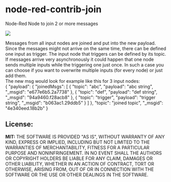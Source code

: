 # node-red-contrib-join
Node-Red Node to join 2 or more messages

<img src="https://github.com/Chris1234567899/node-red-contrib-join/blob/master/screenshots/screenshot1.PNG" />

<p> Messages from all input nodes are joined and put into the new payload. Since the messages might not arrive on the same time, there can be defined one input as trigger. 
The input node that triggers can be defined by its topic. 
If messages arrive very asynchronously it could happen that one node sends multiple inputs while the triggering one just once. 
In such a case you can choose if you want to overwrite multiple inputs (for every node) or just add them.
</br>
The new msg would look for example like this for 3 input nodes:
</br>
	{ "payload": { "joinedMsgs": [ { "topic": "abc", "payload": "abc string", "_msgid": "e677e6b5.2a7738" }, { "topic": "def", "payload": "def string", "_msgid": "94a9460.f28acb8" }, { "topic": "trigger", "payload": "trigger string", "_msgid": "b063ac1.29ddb5" } ] }, "topic": "joined topic", "_msgid": "4e340eed.18b2b" }</p>
	
<h2>License: </h2>
<b>MIT:</b>
THE SOFTWARE IS PROVIDED "AS IS", WITHOUT WARRANTY OF ANY KIND, EXPRESS OR IMPLIED, INCLUDING BUT NOT LIMITED TO THE WARRANTIES OF MERCHANTABILITY, FITNESS FOR A PARTICULAR PURPOSE AND NONINFRINGEMENT. IN NO EVENT SHALL THE AUTHORS OR COPYRIGHT HOLDERS BE LIABLE FOR ANY CLAIM, DAMAGES OR OTHER LIABILITY, WHETHER IN AN ACTION OF CONTRACT, TORT OR OTHERWISE, ARISING FROM, OUT OF OR IN CONNECTION WITH THE SOFTWARE OR THE USE OR OTHER DEALINGS IN THE SOFTWARE.
